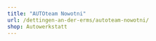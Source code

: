 ```yaml
---
title: "AUTOteam Nowotni"
url: /dettingen-an-der-erms/autoteam-nowotni/
shop: Autowerkstatt
---
```

